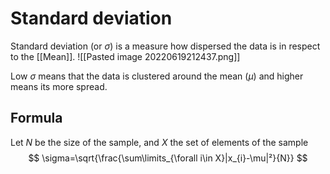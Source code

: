# Standard deviation
Standard deviation (or $\sigma$) is a measure how dispersed the data is in respect to the [[Mean]].
![[Pasted image 20220619212437.png]]

Low $\sigma$ means that the data is clustered around the mean ($\mu$) and higher means its more spread. 

## Formula
Let $N$ be the size of the sample, and $X$ the set of elements of the sample
$$
\sigma=\sqrt{\frac{\sum\limits_{\forall i\in X}|x_{i}-\mu|²}{N}}
$$


